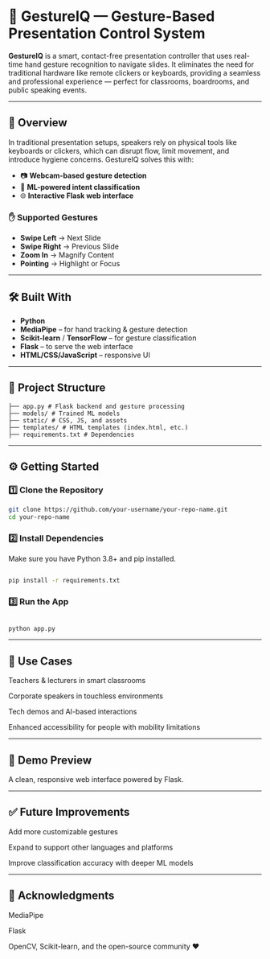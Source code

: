 # 👋 GestureIQ — Gesture-Based Presentation Control System

**GestureIQ** is a smart, contact-free presentation controller that uses real-time hand gesture recognition to navigate slides. It eliminates the need for traditional hardware like remote clickers or keyboards, providing a seamless and professional experience — perfect for classrooms, boardrooms, and public speaking events.

---

## 🚀 Overview

In traditional presentation setups, speakers rely on physical tools like keyboards or clickers, which can disrupt flow, limit movement, and introduce hygiene concerns. GestureIQ solves this with:

- 📷 **Webcam-based gesture detection**  
- 🧠 **ML-powered intent classification**  
- 🌐 **Interactive Flask web interface**

### ✋ Supported Gestures
- **Swipe Left** → Next Slide  
- **Swipe Right** → Previous Slide  
- **Zoom In** → Magnify Content  
- **Pointing** → Highlight or Focus

---

## 🛠️ Built With

- **Python**
- **MediaPipe** – for hand tracking & gesture detection  
- **Scikit-learn** / **TensorFlow** – for gesture classification  
- **Flask** – to serve the web interface  
- **HTML/CSS/JavaScript** – responsive UI 

---

## 📂 Project Structure
```
├── app.py # Flask backend and gesture processing
├── models/ # Trained ML models
├── static/ # CSS, JS, and assets
├── templates/ # HTML templates (index.html, etc.)
├── requirements.txt # Dependencies
```


---

## ⚙️ Getting Started

### 1️⃣ Clone the Repository
```bash
git clone https://github.com/your-username/your-repo-name.git
cd your-repo-name
```
### 2️⃣ Install Dependencies
Make sure you have Python 3.8+ and pip installed.

```bash

pip install -r requirements.txt
```
### 3️⃣ Run the App
```bash

python app.py
```
---

## 🎯 Use Cases
Teachers & lecturers in smart classrooms

Corporate speakers in touchless environments

Tech demos and AI-based interactions

Enhanced accessibility for people with mobility limitations

---

## 📸 Demo Preview
A clean, responsive web interface powered by Flask.

---

## ✅ Future Improvements
Add more customizable gestures

Expand to support other languages and platforms

Improve classification accuracy with deeper ML models

---

## 🙌 Acknowledgments
MediaPipe

Flask

OpenCV, Scikit-learn, and the open-source community ❤️
